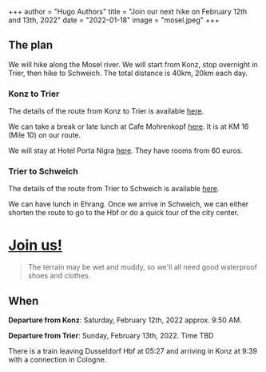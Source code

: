 +++
author = "Hugo Authors"
title = "Join our next hike on February 12th and 13th, 2022"
date = "2022-01-18"
image = "mosel.jpeg"
+++

## The plan
We will hike along the Mosel river. We will start from Konz, stop overnight in Trier, then hike to Schweich. The total distance is 40km, 20km each day.

### Konz to Trier
The details of the route from Konz to Trier is available [here](https://www.visitmosel.de/tour/moselsteig-etappe-04-konz-trier).

We can take a break or late lunch at Cafe Mohrenkopf [here](https://goo.gl/maps/NMYh9eFx2tLAP1bf7). It is at KM 16 (Mile 10) on our route.

We will stay at Hotel Porta Nigra [here](https://g.page/hotel-porta-nigra?share). They have rooms from 60 euros.

### Trier to Schweich
The details of the route from Trier to Schweich is available [here](https://www.visitmosel.de/tour/moselsteig-etappe-05-trier-schweich).

We can have lunch in Ehrang. Once we arrive in Schweich, we can either shorten the route to go to the Hbf or do a quick tour of the city center.

# [Join us!](/join-us/)
  
> The terrain may be wet and muddy, so we'll all need good waterproof shoes and clothes.
  
## When
**Departure from Konz**: Saturday, February 12th, 2022 approx. 9:50 AM. 

**Departure from Trier**: Sunday, February 13th, 2022. Time TBD  

There is a train leaving Dusseldorf Hbf at 05:27 and arriving in Konz at 9:39 with a connection in Cologne.  
